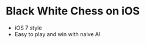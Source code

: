 Black White Chess on iOS
=======================

* iOS 7 style
* Easy to play and win with naive AI
